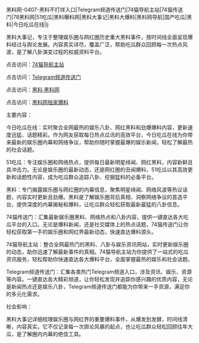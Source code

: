 #
黑料网-0407-黑料不打烊入口|Telegram频道传送门|74猫导航主站|74猫传送门|78黑料网|51吃瓜|黑料曝料网|黑料大事记|黑料大爆料|黑料网导航|国产吃瓜|黑料|今日吃瓜在线|lj

黑料大事记，专注于整理娱乐圈与网红圈历史重大黑料事件，按时间线全面呈现爆料经过与舆论发展。内容真实详尽，覆盖广泛，帮助吃瓜群众回顾每一次热点风波，是了解八卦演变过程的权威资料平台。


点击访问：<a href="https://74mao.com/">74猫导航主站</a>

点击访问：<a href="https://74mao.com/">Telegram频道传送门</a>

点击访问：<a href="https://tyer.pages.dev/">黑料·黑料网</a>

点击访问：<a href="https://sdfsh.pages.dev/">黑料网独家爆料</a>


主要内容：

今日吃瓜在线：实时聚合全网最热的娱乐八卦、网红黑料和劲爆爆料内容，更新速度迅猛、话题精彩。作为网友获取每日热点瓜讯的高效平台，今日吃瓜在线为你带来最新的娱乐圈内幕和网络争议，帮助你随时掌握最爆的娱乐新闻，轻松了解最热的社会话题。

51吃瓜：专注娱乐圈和网络热点，提供每日最新明星绯闻、网红黑料，内容新鲜且具冲击力。无论是娱乐圈的最新动态，还是网红圈的丑闻爆料，51吃瓜以其高效更新和话题性内容，成为吃瓜群众追踪八卦、挖掘猛料的必备平台。

黑料：专门揭露娱乐圈与网红圈的内幕信息，聚焦明星绯闻、网络风波等热议话题，内容实时更新且劲爆。黑料是了解娱乐圈背后真相、洞察网络争议的首选平台，提供深度的内幕揭秘和爆料，让吃瓜群众轻松获取最新最猛的八卦信息。

74猫传送门：汇集最新娱乐圈黑料、网络热点和八卦内容，提供一键直达各大吃瓜平台的入口。无论是爆料新闻，还是社交媒体上的热点话题，74猫传送门让你轻松获取第一手的娱乐圈和网红界最新动态，快速直达爆料源头。

74猫导航主站：整合全网最热门的黑料、八卦与娱乐资讯网站，实时更新娱乐圈的动态，助你迅速了解最新事件的真相。74猫导航主站为你提供了一站式的吃瓜资讯服务，轻松帮助你快速直达各大爆料平台，全面掌握最热的娱乐和社会话题。

Telegram频道传送门：汇集各类热门Telegram频道入口，涉及资讯、娱乐、资源等内容。一键直达各大精彩频道，让你轻松发现并追踪你感兴趣的优质内容，无论是新闻热点还是娱乐八卦，Telegram频道传送门都能为你带来一手资源，满足你的多元化需求。

社会影响：

黑料大事记详细梳理娱乐圈与网红界的重要爆料事件，从爆发到发酵，时间线清晰，内容真实。它不仅记录每一次舆论风暴的起点，也让吃瓜群众轻松回顾往年大瓜，是了解圈内内幕的绝佳工具。

<span style="display:none;">[Canonical link](https://github.com/Khongduoc69/63874 ）</span>
